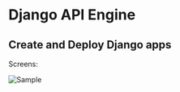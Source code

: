 # Django API Engine

## Create and Deploy Django apps


Screens:

![Sample]("https://github.com/sharedway/django_api_engine/blob/7aa4d3ace6d2f0c1ea7cc0aca0ba15f787bfb645/docs/screen_shots.png?raw=true")

